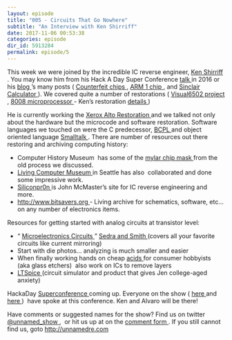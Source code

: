 ```yaml
---
layout: episode
title: "005 - Circuits That Go Nowhere"
subtitle: "An Interview with Ken Shirriff"
date: 2017-11-06 00:53:38
categories: episode
dir_id: 5913284
permalink: episode/5
---
```

<p>
 This week we were joined by the incredible IC reverse engineer,
 <a href="http://www.righto.com/">
  Ken Shirriff
 </a>
 . You may know him from his Hack A Day Super Conference
 <a href="https://www.youtube.com/watch?v=aHx-XUA6f9g">
  talk
 </a>
 in 2016 or his
 <a href="http://www.righto.com/">
  blog
 </a>
 ’s many posts (
 <a href="http://www.righto.com/2017/08/inside-fake-ram-chip-i-found-something.html">
  Counterfeit chips
 </a>
 ,
 <a href="http://www.righto.com/2016/02/reverse-engineering-arm1-processors.html">
  ARM 1 chip
 </a>
 , and
 <a href="http://files.righto.com/calculator/sinclair_scientific_simulator.html">
  Sinclair Calculator
 </a>
 ). We covered quite a number of restorations (
 <a href="http://visual6502.org/">
  Visual6502 project
 </a>
 ,
 <a href="https://en.wikipedia.org/wiki/Intel_8008">
  8008 microprocessor
 </a>
 - Ken’s restoration
 <a href="http://www.righto.com/2017/02/reverse-engineering-surprisingly.html">
  details
 </a>
 )
</p>
<p>
 He is currently working the
 <a href="http://www.righto.com/2016/06/y-combinators-xerox-alto-restoring.html">
  Xerox Alto Restoration
 </a>
 and we talked not only about the hardware but the microcode and software restoration. Software languages we touched on were the C predecessor,
 <a href="https://en.wikipedia.org/wiki/BCPL">
  BCPL
 </a>
 and object oriented language
 <a href="https://en.wikipedia.org/wiki/Smalltalk">
  Smalltalk
 </a>
 . There are number of resources out there restoring and archiving computing history:
</p>
<ul>
 <li>
  Computer History Museum  has some of the
  <a href="http://www.computerhistory.org/revolution/digital-logic/12/287">
   mylar chip mask
  </a>
  from the old process we discussed.
 </li>
 <li>
  <a href="http://www.livingcomputers.org/">
   Living Computer Museum
  </a>
  in Seattle has also  collaborated and done some impressive work.
 </li>
 <li>
  <a href="http://www.siliconpr0n.org/">
   Siliconpr0n
  </a>
  is John McMaster’s site for IC reverse engineering and more.
 </li>
 <li>
  <a href="http://www.bitsavers.org">
   http://www.bitsavers.org
  </a>
  - Living archive for schematics, software, etc… on any number of electronics items.
 </li>
</ul>
<p>
 Resources for getting started with analog circuits at transistor level:
</p>
<ul>
 <li>
  “
  <a href="https://www.amazon.com/Microelectronic-Circuits-Electrical-Computer-Engineering/dp/0199339139/ref=sr_1_1?ie=UTF8&amp;qid=1509835709&amp;sr=8-1&amp;keywords=microelectronics+sedra+smith">
   Microelectronics Circuits
  </a>
  ”
  <a href="https://www.scribd.com/doc/124330282/Chapter-1-of-microelectronic-circuit-and-devices-by-Sedra-and-Smith">
   Sedra and Smith
  </a>
  (covers all your favorite circuits like current mirroring)
 </li>
 <li>
  Start with die photos… analyzing is much smaller and easier
 </li>
 <li>
  When finally working hands on cheap
  <a href="https://www.amazon.com/Armour-Etch-15-0200-Cream-10-Ounce/dp/B001BE3UM4">
   acids
  </a>
  for consumer hobbyists (aka glass etchers)  also work on ICs to remove layers
 </li>
 <li>
  <a href="https://en.wikipedia.org/wiki/LTspice">
   LTSpice
  </a>
  (circuit simulator and product that gives Jen college-aged anxiety)
 </li>
</ul>
<p>
 HackaDay
 <a href="https://www.eventbrite.com/e/hackaday-superconference-2017-tickets-35735832838?aff=hadcom1020">
  Superconference
 </a>
 coming up. Everyone on the show (
 <a href="https://www.youtube.com/watch?v=qSHjzEO5CiE&amp;index=15&amp;list=PL_tws4AXg7asvl-x6VCKqxJsAuFnEWq-8">
  here
 </a>
 and
 <a href="https://www.youtube.com/watch?v=aHx-XUA6f9g">
  here
 </a>
 )  have spoke at this conference. Ken and Alvaro will be there!
</p>
<p>
 Have comments or suggested names for the show? Find us on twitter
 <a href="https://twitter.com/unnamed_show">
  @unnamed_show
 </a>
 ,  or hit us up at on the
 <a href="https://goo.gl/forms/2JSxjsaTCmczwS9J2">
  comment form
 </a>
 . If you still cannot find us, goto
 <a href="http://unnamedre.com">
  http://unnamedre.com
 </a>
</p>
